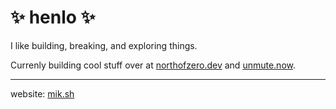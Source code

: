 # ✨ henlo ✨
I like building, breaking, and exploring things.

Currenly building cool stuff over at [northofzero.dev](https://www.northofzero.dev/) and [unmute.now](https://unmute.now).

---
website: [mik.sh](https://mik.sh)
